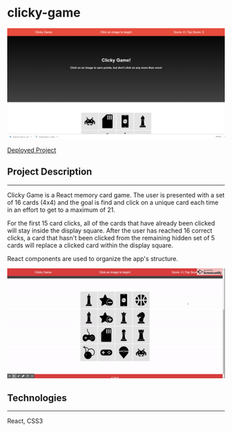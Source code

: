 # clicky-game

![Clicky Game Screenshot](./media/clicky-game.png)

[Deployed Project](https://romansenin.github.io/clicky-game/)

## Project Description
---

Clicky Game is a React memory card game. The user is presented with a set of 16 cards (4x4) and the goal is find and click on a unique card each time in an effort to get to a maximum of 21. 

For the first 15 card clicks, all of the cards that have already been clicked will stay inside the display square. After the user has reached 16 correct clicks, a card that hasn't been clicked from the remaining hidden set of 5 cards will replace a clicked card within the display square.

React components are used to organize the app's structure.

![](./media/clicky-game.gif)

## Technologies
---
React, CSS3